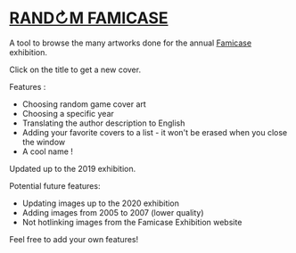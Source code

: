 # [RAND↻M FAMICASE](https://pyrofoux.itch.io/random-famicase)

A tool to browse the many artworks done for the annual [Famicase](http://famicase.com/) exhibition.

Click on the title to get a new cover.

Features :
- Choosing random game cover art
- Choosing a specific year
- Translating the author description to English
- Adding your favorite covers to a list - it won't be erased when you close the window
- A cool name !

Updated up to the 2019 exhibition.

Potential future features:
- Updating images up to the 2020 exhibition
- Adding images from 2005 to 2007 (lower quality)
- Not hotlinking images from the Famicase Exhibition website

Feel free to add your own features!
